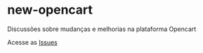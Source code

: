 # new-opencart
Discussões sobre mudanças e melhorias na plataforma Opencart

Acesse as [Issues](https://github.com/prhost/new-opencart/issues)
